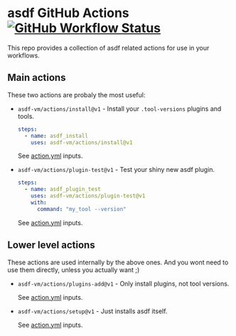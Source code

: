# asdf GitHub Actions [![GitHub Workflow Status](https://img.shields.io/github/workflow/status/asdf-vm/actions/test?style=flat-square)](https://github.com/asdf-vm/actions/actions)

This repo provides a collection of asdf related actions for use in your workflows.

## Main actions

These two actions are probaly the most useful:

* `asdf-vm/actions/install@v1` - Install your `.tool-versions` plugins and tools.

  ```yaml
  steps:
    - name: asdf_install
      uses: asdf-vm/actions/install@v1
  ```

  See [action.yml](install/action.yml) inputs.

* `asdf-vm/actions/plugin-test@v1` - Test your shiny new asdf plugin.

  ```yaml
  steps:
    - name: asdf_plugin_test
      uses: asdf-vm/actions/plugin-test@v1
      with:
        command: "my_tool --version"
  ```

  See [action.yml](plugin-test/action.yml) inputs.

## Lower level actions

These actions are used internally by the above ones. And you wont need
to use them directly, unless you actually want ;)

* `asdf-vm/actions/plugins-add@v1` - Only install plugins, not tool versions.

  See [action.yml](plugins-add/action.yml) inputs.

* `asdf-vm/actions/setup@v1` - Just installs asdf itself.

  See [action.yml](setup/action.yml) inputs.
